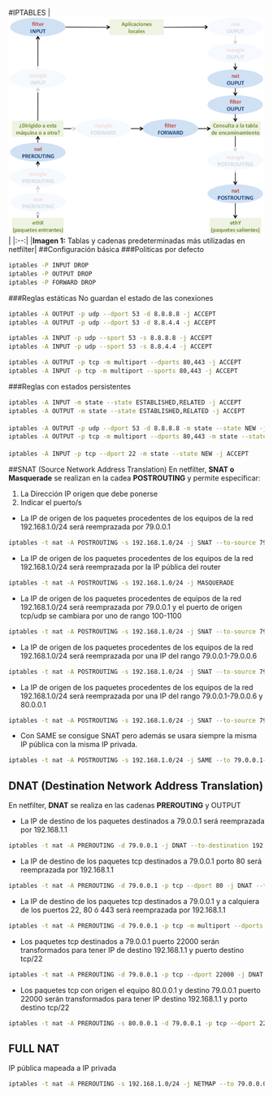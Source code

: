 #IPTABLES
|![Tablas y cadenas predeterminadas más utilizadas en netfilter](netfilter_abreviado_003.png)|
|:--:|
|**Imagen 1:** Tablas y cadenas predeterminadas más utilizadas en netfilter|
##Configuración básica
###Politicas por defecto
```bash title="Denegar por defecto (CleanUp Rules)"
iptables -P INPUT DROP
iptables -P OUTPUT DROP
iptables -P FORWARD DROP
```
###Reglas estáticas
No guardan el estado de las conexiones
```bash title="Salida"
iptables -A OUTPUT -p udp --dport 53 -d 8.8.8.8 -j ACCEPT
iptables -A OUTPUT -p udp --dport 53 -d 8.8.4.4 -j ACCEPT
```
```bash title="Entrada"
iptables -A INPUT -p udp --sport 53 -s 8.8.8.8 -j ACCEPT
iptables -A INPUT -p udp --sport 53 -s 8.8.4.4 -j ACCEPT
```
```bash title="Varios puertos al mismo tiempo"
iptables -A OUTPUT -p tcp -m multiport --dports 80,443 -j ACCEPT
iptables -A INPUT -p tcp -m multiport --sports 80,443 -j ACCEPT
```
###Reglas con estados persistentes
```bash title="Persistentes"
iptables -A INPUT -m state --state ESTABLISHED,RELATED -j ACCEPT
iptables -A OUTPUT -m state --state ESTABLISHED,RELATED -j ACCEPT

iptables -A OUTPUT -p udp --dport 53 -d 8.8.8.8 -m state --state NEW -j ACCEPT
iptables -A OUTPUT -p tcp -m multiport --dports 80,443 -m state --state NEW -j ACCEPT

iptables -A INPUT -p tcp --dport 22 -m state --state NEW -j ACCEPT
```
##SNAT (Source Network Address Translation)
En netfilter, **SNAT o Masquerade** se realizan en la cadea **POSTROUTING** y permite especificar:

1. La Dirección IP origen que debe ponerse
2. Indicar el puerto/s

- La IP de origen de los paquetes procedentes de los equipos de la red 192.168.1.0/24 será reemprazada por 79.0.0.1 
```bash 
iptables -t nat -A POSTROUTING -s 192.168.1.0/24 -j SNAT --to-source 79.0.0.1
```
- La IP de origen de los paquetes procedentes de los equipos de la red 192.168.1.0/24 será reemprazada por la IP pública del router
```bash hl_lines="1"
iptables -t nat -A POSTROUTING -s 192.168.1.0/24 -j MASQUERADE
```
- La IP de origen de los paquetes procedentes de equipos de la red 192.168.1.0/24 será reemprazada por 79.0.0.1 y el puerto de origen tcp/udp se cambiara por uno de rango 100-1100
```bash
iptables -t nat -A POSTROUTING -s 192.168.1.0/24 -j SNAT --to-source 79.0.0.1:100-1100
```
- La IP de origen de los paquetes procedentes de los equipos de la red 192.168.1.0/24 será reemprazada por una IP del rango 79.0.0.1-79.0.0.6
```bash
iptables -t nat -A POSTROUTING -s 192.168.1.0/24 -j SNAT --to-source 79.0.0.1-79.0.0.6
```
- La IP de origen de los paquetes procedentes de los equipos de la red 192.168.1.0/24 será reemprazada por una IP del rango 79.0.0.1-79.0.0.6 y 80.0.0.1
```bash 
iptables -t nat -A POSTROUTING -s 192.168.1.0/24 -j SNAT --to-source 79.0.0.1-79.0.0.6 --to-source 80.0.0.1
```
- Con SAME se consigue SNAT pero además se usara siempre la misma IP pública con la misma IP privada.
```bash 
iptables -t nat -A POSTROUTING -s 192.168.1.0/24 -j SAME --to 79.0.0.1-79.0.0.6
```
## DNAT (Destination Network Address Translation)
En netfilter, **DNAT** se realiza en las cadenas **PREROUTING** y OUTPUT
- La IP de destino de los paquetes destinados a 79.0.0.1 será reemprazada por 192.168.1.1
```bash
iptables -t nat -A PREROUTING -d 79.0.0.1 -j DNAT --to-destination 192.168.1.1
```
- La IP de destino de los paquetes tcp destinados a 79.0.0.1 porto 80 será reemprazada por 192.168.1.1
```bash
iptables -t nat -A PREROUTING -d 79.0.0.1 -p tcp --dport 80 -j DNAT --to-destination 192.168.1.1
```
- La IP de destino de los paquetes tcp destinados a 79.0.0.1 y a calquiera de los puertos 22, 80 ó 443 será reemprazada por 192.168.1.1
```bash
iptables -t nat -A PREROUTING -d 79.0.0.1 -p tcp -m multiport --dports 22,80,443 -j DNAT --to-destination 192.168.1.1
```
- Los paquetes tcp destinados a 79.0.0.1 puerto 22000 serán transformados para tener IP de destino 192.168.1.1 y puerto destino tcp/22
```bash
iptables -t nat -A PREROUTING -d 79.0.0.1 -p tcp --dport 22000 -j DNAT --to-destination 192.168.1.1:22
```
- Los paquetes tcp con origen el equipo 80.0.0.1 y destino 79.0.0.1 puerto 22000 serán transformados para tener IP destino 192.168.1.1 y porto destino tcp/22
```bash
iptables -t nat -A PREROUTING -s 80.0.0.1 -d 79.0.0.1 -p tcp --dport 22000 -j DNAT --to-destination 192.168.1.1:22
```
## FULL NAT
IP pública mapeada a IP privada
```bash
iptables -t nat -A PREROUTING -s 192.168.1.0/24 -j NETMAP --to 79.0.0.0/24
```
